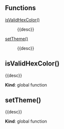 ## Functions

<dl>
<dt><a href="#isValidHexColor">isValidHexColor()</a></dt>
<dd><p>{{desc}}</p>
</dd>
<dt><a href="#setTheme">setTheme()</a></dt>
<dd><p>{{desc}}</p>
</dd>
</dl>

<a name="isValidHexColor"></a>

## isValidHexColor()
{{desc}}

**Kind**: global function  
<a name="setTheme"></a>

## setTheme()
{{desc}}

**Kind**: global function  

